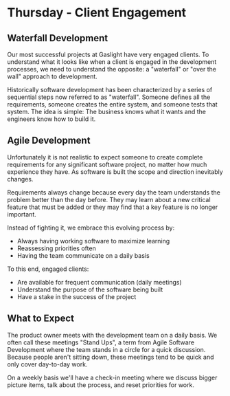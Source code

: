 Thursday - Client Engagement
============================

Waterfall Development
---------------------

Our most successful projects at Gaslight have very engaged clients. To
understand what it looks like when a client is engaged in the development
processes, we need to understand the opposite: a "waterfall" or "over the wall"
approach to development.

Historically software development has been characterized by a series of
sequential steps now referred to as "waterfall". Someone defines all the
requirements, someone creates the entire system, and someone tests that system.
The idea is simple: The business knows what it wants and the engineers know how
to build it.

Agile Development
-----------------

Unfortunately it is not realistic to expect someone to create complete
requirements for any significant software project, no matter how much experience
they have. As software is built the scope and direction inevitably changes.

Requirements always change because every day the team understands the problem
better than the day before. They may learn about a new critical feature that
must be added or they may find that a key feature is no longer important.

Instead of fighting it, we embrace this evolving process by:

* Always having working software to maximize learning
* Reassessing priorities often
* Having the team communicate on a daily basis

To this end, engaged clients:

* Are available for frequent communication (daily meetings)
* Understand the purpose of the software being built
* Have a stake in the success of the project

What to Expect
--------------

The product owner meets with the development team on a daily basis. We often
call these meetings "Stand Ups", a term from Agile Software Development
where the team stands in a circle for a quick discussion.  Because people aren't
sitting down, these meetings tend to be quick and only cover day-to-day work.

On a weekly basis we'll have a check-in meeting where we discuss bigger picture
items, talk about the process, and reset priorities for work.
